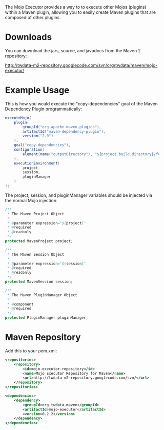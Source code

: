 The Mojo Executor provides a way to to execute other Mojos (plugins) within a Maven plugin, allowing you to easily create Maven plugins that are composed of other plugins.

Downloads
=========

You can download the jars, source, and javadocs from the Maven 2 repository:

http://twdata-m2-repository.googlecode.com/svn/org/twdata/maven/mojo-executor/

Example Usage
=============

This is how you would execute the "copy-dependencies" goal of the Maven Dependency Plugin programmatically:

``` java
executeMojo(
    plugin(
        groupId("org.apache.maven.plugins"),
        artifactId("maven-dependency-plugin"),
        version("2.0")
    ),
    goal("copy-dependencies"),
    configuration(
        element(name("outputDirectory"), "${project.build.directory}/foo")
    ),
    executionEnvironment(
        project,
        session,
        pluginManager
    )
);
```

The project, session, and pluginManager variables should be injected via the normal Mojo injection:

``` java
/**
 * The Maven Project Object
 *
 * @parameter expression="${project}"
 * @required
 * @readonly
 */
protected MavenProject project;

/**
 * The Maven Session Object
 *
 * @parameter expression="${session}"
 * @required
 * @readonly
 */
protected MavenSession session;

/**
 * The Maven PluginManager Object
 *
 * @component
 * @required
 */
protected PluginManager pluginManager;
```

Maven Repository
================

Add this to your pom.xml:

``` xml
<repositories>
    <repository>
        <id>mojo-executor-repository</id>
        <name>Mojo Executor Repository for Maven</name>
        <url>http://twdata-m2-repository.googlecode.com/svn/</url>
    </repository>
</repositories>

<dependencies>
    <dependency>
        <groupId>org.twdata.maven</groupId>
        <artifactId>mojo-executor</artifactId>
        <version>0.2.2</version>
    </dependency>
</dependencies>
```